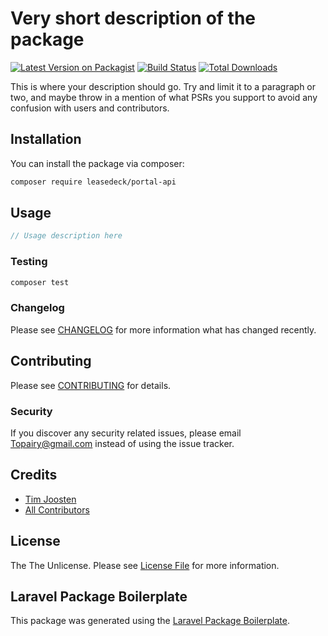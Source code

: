 # Very short description of the package

[![Latest Version on Packagist](https://img.shields.io/packagist/v/leasedeck/api-portal-api.svg?style=flat-square)](https://packagist.org/packages/leasedeck/portal-api)
[![Build Status](https://img.shields.io/travis/leasedeck/api-portal-api/master.svg?style=flat-square)](https://travis-ci.org/leasedeck/api-portal-api)
[![Total Downloads](https://img.shields.io/packagist/dt/leasedeck/api-portal-api.svg?style=flat-square)](https://packagist.org/packages/leasedeck/portal-api)

This is where your description should go. Try and limit it to a paragraph or two, and maybe throw in a mention of what PSRs you support to avoid any confusion with users and contributors.

## Installation

You can install the package via composer:

```bash
composer require leasedeck/portal-api
```

## Usage

``` php
// Usage description here
```

### Testing

``` bash
composer test
```

### Changelog

Please see [CHANGELOG](CHANGELOG.md) for more information what has changed recently.

## Contributing

Please see [CONTRIBUTING](CONTRIBUTING.md) for details.

### Security

If you discover any security related issues, please email Topairy@gmail.com instead of using the issue tracker.

## Credits

- [Tim Joosten](https://github.com/leasedeck)
- [All Contributors](../../contributors)

## License

The The Unlicense. Please see [License File](LICENSE.md) for more information.

## Laravel Package Boilerplate

This package was generated using the [Laravel Package Boilerplate](https://laravelpackageboilerplate.com).
